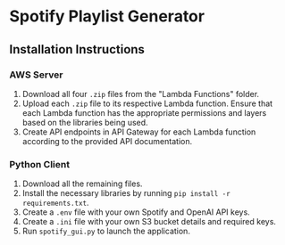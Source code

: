 # Spotify Playlist Generator

## Installation Instructions

### AWS Server

1. Download all four `.zip` files from the "Lambda Functions" folder.
2. Upload each `.zip` file to its respective Lambda function. Ensure that each Lambda function has the appropriate permissions and layers based on the libraries being used.
3. Create API endpoints in API Gateway for each Lambda function according to the provided API documentation.

### Python Client

1. Download all the remaining files.
2. Install the necessary libraries by running `pip install -r requirements.txt`.
3. Create a `.env` file with your own Spotify and OpenAI API keys.
4. Create a `.ini` file with your own S3 bucket details and required keys.
5. Run `spotify_gui.py` to launch the application.
